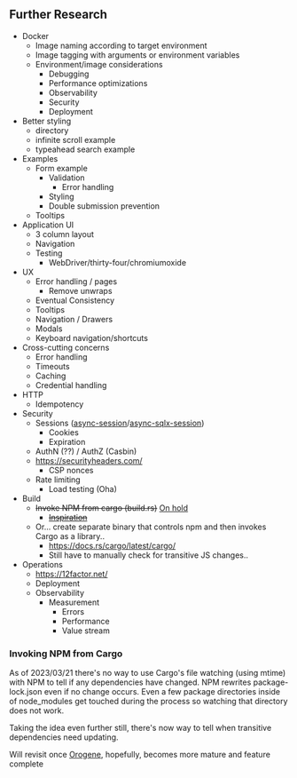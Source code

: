 ## Further Research
* Docker
    * Image naming according to target environment
    * Image tagging with arguments or environment variables
    * Environment/image considerations
        * Debugging
        * Performance optimizations
        * Observability
        * Security
        * Deployment
* Better styling
    * directory
    * infinite scroll example
    * typeahead search example
* Examples
    * Form example
        * Validation
            * Error handling
        * Styling
        * Double submission prevention
    * Tooltips
* Application UI
    * 3 column layout
    * Navigation
    * Testing
        * WebDriver/thirty-four/chromiumoxide
* UX
    * Error handling / pages
        * Remove unwraps
    * Eventual Consistency
    * Tooltips
    * Navigation / Drawers
    * Modals
    * Keyboard navigation/shortcuts
* Cross-cutting concerns
    * Error handling
    * Timeouts
    * Caching
    * Credential handling
* HTTP
    * Idempotency
* Security
    * Sessions ([async-session](https://github.com/http-rs/async-session)/[async-sqlx-session](https://github.com/jbr/async-sqlx-session))
        * Cookies
        * Expiration
    * AuthN (??) / AuthZ (Casbin)
    * https://securityheaders.com/
        * CSP nonces
    * Rate limiting
        * Load testing (Oha)
* Build
    * ~~Invoke NPM from cargo (build.rs)~~ [On hold](#invoking-npm-from-cargo)
        * ~~[Inspiration](https://github.com/koute/bytehound/blob/master/server-core/build.rs)~~
    * Or... create separate binary that controls npm and then invokes Cargo as a library..
        * https://docs.rs/cargo/latest/cargo/
        * Still have to manually check for transitive JS changes..
* Operations
    * https://12factor.net/
    * Deployment
    * Observability
        * Measurement
            * Errors
            * Performance
            * Value stream


### Invoking NPM from Cargo

As of 2023/03/21 there's no way to use Cargo's file watching (using mtime) with NPM
to tell if any dependencies have changed. NPM rewrites package-lock.json even if no
change occurs. Even a few package directories inside of node_modules get touched
during the process so watching that directory does not work.

Taking the idea even further still, there's now way to tell when transitive dependencies
need updating.

Will revisit once [Orogene](https://github.com/orogene/orogene), hopefully, becomes more mature and feature complete 
